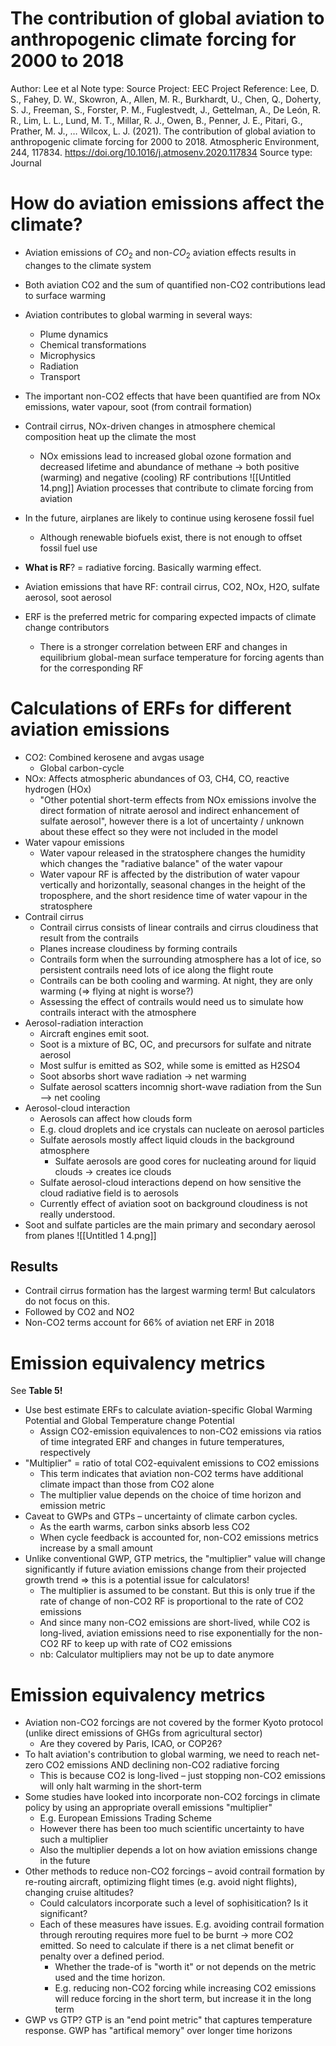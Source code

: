 # The contribution of global aviation to anthropogenic climate forcing for 2000 to 2018

Author: Lee et al
Note type: Source
Project: EEC Project
Reference: Lee, D. S., Fahey, D. W., Skowron, A., Allen, M. R., Burkhardt, U., Chen, Q., Doherty, S. J., Freeman, S., Forster, P. M., Fuglestvedt, J., Gettelman, A., De León, R. R., Lim, L. L., Lund, M. T., Millar, R. J., Owen, B., Penner, J. E., Pitari, G., Prather, M. J., … Wilcox, L. J. (2021). The contribution of global aviation to anthropogenic climate forcing for 2000 to 2018. Atmospheric Environment, 244, 117834. https://doi.org/10.1016/j.atmosenv.2020.117834
Source type: Journal

# How do aviation emissions affect the climate?

- Aviation emissions of $CO_2$ and non-$CO_2$ aviation effects results in changes to the climate system
- Both aviation CO2 and the sum of quantified non-CO2 contributions lead to surface warming
- Aviation contributes to global warming in several ways:
    - Plume dynamics
    - Chemical transformations
    - Microphysics
    - Radiation
    - Transport
- The important non-CO2 effects that have been quantified are from NOx emissions, water vapour, soot (from contrail formation)
- Contrail cirrus, NOx-driven changes in atmosphere chemical composition heat up the climate the most
    - NOx emissions lead to increased global ozone formation and decreased lifetime and abundance of methane → both positive (warming) and negative (cooling) RF contributions
![[Untitled 14.png]]
Aviation processes that contribute to climate forcing from aviation

- In the future, airplanes are likely to continue using kerosene fossil fuel
    - Although renewable biofuels exist, there is not enough to offset fossil fuel use
- **What is RF**? = radiative forcing. Basically warming effect.
- Aviation emissions that have RF: contrail cirrus, CO2, NOx, H2O, sulfate aerosol, soot aerosol
- ERF is the preferred metric for comparing expected impacts of climate change contributors
    - There is a stronger correlation between ERF and changes in equilibrium global-mean surface temperature for forcing agents than for the corresponding RF

# Calculations of ERFs for different aviation emissions

- CO2: Combined kerosene and avgas usage
    - Global carbon-cycle
- NOx: Affects atmospheric abundances of O3, CH4, CO, reactive hydrogen (HOx)
    - "Other potential short-term effects from NOx emissions involve the
    direct formation of nitrate aerosol and indirect enhancement of sulfate
    aerosol", however there is a lot of uncertainty / unknown about these effect so they were not included in the model
- Water vapour emissions
    - Water vapour released in the stratosphere changes the humidity which changes the "radiative balance" of the water vapour
    - Water vapour RF is affected by the distribution of water vapour vertically and horizontally, seasonal changes in the height of the troposphere, and the short residence time of water vapour in the stratosphere
- Contrail cirrus
    - Contrail cirrus consists of linear contrails and cirrus cloudiness that result from the contrails
    - Planes increase cloudiness by forming contrails
    - Contrails form when the surrounding atmosphere has a lot of ice, so persistent contrails need lots of ice along the flight route
    - Contrails can be both cooling and warming. At night, they are only warming (⇒ flying at night is worse?)
    - Assessing the effect of contrails would need us to simulate how contrails interact with the atmosphere
- Aerosol-radiation interaction
    - Aircraft engines emit soot.
    - Soot is a mixture of BC, OC, and precursors for sulfate and nitrate aerosol
    - Most sulfur is emitted as SO2, while some is emitted as H2SO4
    - Soot absorbs short wave radiation → net warming
    - Sulfate aerosol scatters incomnig short-wave radiation from the Sun —> net cooling
- Aerosol-cloud interaction
    - Aerosols can affect how clouds form
    - E.g. cloud droplets and ice crystals can nucleate on aerosol particles
    - Sulfate aerosols mostly affect liquid clouds in the background atmosphere
        - Sulfate aerosols are good cores for nucleating around for liquid clouds → creates ice clouds
    - Sulfate aerosol-cloud interactions depend on how sensitive the cloud radiative field is to aerosols
    - Currently effect of aviation soot on background cloudiness is not really understood.
- Soot and sulfate particles are the main primary and secondary aerosol from planes
![[Untitled 1 4.png]]
## Results

- Contrail cirrus formation has the largest warming term! But calculators do not focus on this.
- Followed by CO2 and NO2
- Non-CO2 terms account for 66% of aviation net ERF in 2018

# Emission equivalency metrics

See **Table 5!** 

- Use best estimate ERFs to calculate aviation-specific Global Warming Potential and Global Temperature change Potential
    - Assign CO2-emission equivalences to non-CO2 emissions via ratios of time integrated ERF and changes in future temperatures, respectively
- "Multiplier" = ratio of total CO2-equivalent emissions to CO2 emissions
    - This term indicates that aviation non-CO2 terms have additional climate impact than those from CO2 alone
    - The multiplier value depends on the choice of time horizon and emission metric
- Caveat to GWPs and GTPs – uncertainty of climate carbon cycles.
    - As the earth warms, carbon sinks absorb less CO2
    - When cycle feedback is accounted for, non-CO2 emissions metrics increase by a small amount
- Unlike conventional GWP, GTP metrics, the "multiplier" value will change significantly if future aviation emissions change from their projected growth trend ⇒ this is a potential issue for calculators!
    - The multiplier is assumed to be constant. But this is only true if the rate of change of non-CO2 RF is proportional to the rate of CO2 emissions
    - And since many non-CO2 emissions are short-lived, while CO2 is long-lived, aviation emissions need to rise exponentially for the non-CO2 RF to keep up with rate of CO2 emissions
    - nb: Calculator multipliers may not be up to date anymore

# Emission equivalency metrics

- Aviation non-CO2 forcings are not covered by the former Kyoto protocol (unlike direct emissions of GHGs from agricultural sector)
    - Are they covered by Paris, ICAO, or COP26?
- To halt aviation's contribution to global warming, we need to reach net-zero CO2 emissions AND declining non-CO2 radiative forcing
    - This is because CO2 is long-lived – just stopping non-CO2 emissions will only halt warming in the short-term
- Some studies have looked into incorporate non-CO2 forcings in climate policy by using an appropriate overall emissions "multiplier"
    - E.g. European Emissions Trading Scheme
    - However there has been too much scientific uncertainty to have such a multiplier
    - Also the multiplier depends a lot on how aviation emissions change in the future
- Other methods to reduce non-CO2 forcings – avoid contrail formation by re-routing aircraft, optimizing flight times (e.g. avoid night flights), changing cruise altitudes?
    - Could calculators incorporate such a level of sophisitication? Is it significant?
    - Each of these measures have issues. E.g. avoiding contrail formation through rerouting requires more fuel to be burnt → more CO2 emitted. So need to calculate if there is a net climat benefit or penalty over a defined period.
        - Whether the trade-of is "worth it" or not depends on the metric used and the time horizon.
        - E.g. reducing non-CO2 forcing while increasing CO2 emissions will reduce forcing in the short term, but increase it in the long term
- GWP vs GTP? GTP is an "end point metric" that captures temperature response. GWP has "artifical memory" over longer time horizons